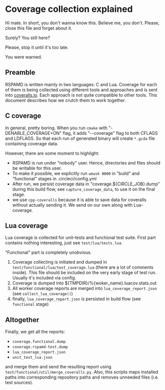 Coverage collection explained
=============================

Hi mate. In short, you don't wanna know this. Believe me, you don't. Please, close this file and forget about it.

Surely? You still here?

Please, stop it until it's too late.

You were warned.


Preamble
--------
RSPAMD is written mainly in two languages: C and Lua. Coverage for each of them is being collected using different 
tools and approaches and is sent into [coveralls.io](https://coveralls.io).
Each approach is not quite compatible to other tools. This document describes how we crutch them to work together.


C coverage
----------
In general, pretty boring. When you run `cmake` with "-DENABLE_COVERAGE=ON" flag, it adds "--coverage" flag to both
CFLAGS and LDFLAGS. So that each run of generated binary will create `*.gcda` file containing coverage data.

However, there are some moment to highlight:

- RSPAMD is run under "nobody" user. Hence, directories and files should be writable for this user. 
- To make it possible, we explicitly run `umask 0000` in "build" and "functional" stages in .circleci/config.yml
- After run, we persist coverage data in "coverage.${CIRCLE\_JOB}.dump" during this build flow, see `capture_coverage_data`,
  to use it on the final stage.
- we use `cpp-coveralls` because it is able to save data for coveralls without actually sending it. We send on our own
  along with Lua-coverage.

Lua coverage
------------
Lua coverage is collected for unit-tests and functional test suite. 
First part contains nothing interesting, just see `test/lua/tests.lua`.

"Functional" part is completely unobvious.

1. Coverage collecting is initiated and dumped in `test/functional/lua/test_coverage.lua` (there are a lot of comments inside).
   This file should be included on the very early stage of test run. Usually it's included via config.
2. Coverage is dumped into ${TMPDIR}/%{woker_name}.luacov.stats.out
3. All worker coverage reports are merged into `lua_coverage_report.json` (see `collect_lua_coverage()`)
4. finally, `lua_coverage_report.json` is persisted in build flow (see `functional` stage)

Altogether
----------

Finally, we get all the reports:

- `coverage.functional.dump` 
- `coverage.rspamd-test.dump`
- `lua_coverage_report.json`
- `unit_test_lua.json`

and merge them and send the resulting report using `test/functional/util/merge_coveralls.py`. Also, this scripts maps installed
paths into corresponding repository paths and removes unneeded files (i.e. test sources).
